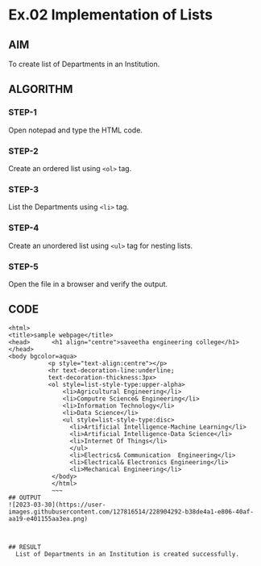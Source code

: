 # Ex.02 Implementation of Lists
## AIM
  To create list of Departments in an Institution.

## ALGORITHM
### STEP-1
  Open notepad and type the HTML code.

### STEP-2
  Create an ordered list using ```<ol>``` tag.

### STEP-3
  List the Departments using ```<li>``` tag.

### STEP-4
  Create an unordered list using ```<ul>``` tag for nesting lists.

### STEP-5
  Open the file in a browser and verify the output.
  
## CODE
~~~
<html>
<title>sample webpage</title>
<head>      <h1 align="centre">saveetha engineering college</h1>
</head>
<body bgcolor=aqua>
           <p style="text-align:centre"></p>
           <hr text-decoration-line:underline;
           text-decoration-thickness:3px>
           <ol style=list-style-type:upper-alpha>
               <li>Agricultural Engineering</li>
               <li>Computre Science& Engineering</li>
               <li>Information Technology</li>
               <li>Data Science</li>
               <ul style=list-style-type:disc>
                 <li>Artificial Intelligence-Machine Learning</li>
                 <li>Artificial Intelligence-Data Science</li>
                 <li>Internet Of Things</li>
                 </ul>
                 <li>Electrics& Communication  Engineering</li>
                 <li>Electrical& Electronics Engineering</li>
                 <li>Mechanical Engineering</li>
            </body>
            </html>
            ~~~
## OUTPUT
![2023-03-30](https://user-images.githubusercontent.com/127816514/228904292-b38de4a1-e806-40af-aa19-e401155aa3ea.png)



## RESULT
  List of Departments in an Institution is created successfully.
